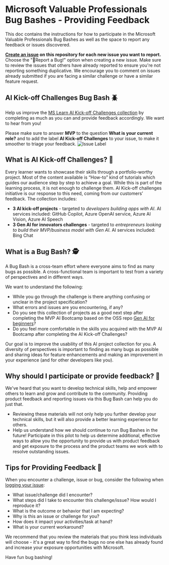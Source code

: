 # Microsoft Valuable Professionals Bug Bashes - Providing Feedback
This doc contains the instructions for how to participate in the Microsoft Valuable Professionals Bug Bashes as well as the space to report any feedback or issues discovered.

**[Create an issue](https://github.com/microsoft/studentambassadors/issues) on this repository for each new issue you want to report.** Choose the "🐞Report a Bug!" option when creating a new issue. Make sure to review the issues that others have already reported to ensure you're not reporting something duplicative. We encourage you to comment on issues already submitted if you are facing a similar challenge or have a similar feature request.

## AI Kick-off Challenges Bug Bash 🪲
Help us improve the [MS Learn AI Kick-off Challenges collection](https://aka.ms/ai-kick-off-projects-collection) by completing as much as you can and provide feedback accordingly. We want to hear from you!

Please make sure to answer **MVP** to the question **What is your current role?** and to add the label **AI Kick-off Challenges** to your issue, to make it smoother to triage your feedback.
![Issue Label](https://github.com/microsoft/studentambassadors/assets/82521518/3c0aa30e-3ad9-40b0-a1a9-edda5a623bce)

## What is AI Kick-off Challenges? 🤖
Every learner wants to showcase their skills through a portfolio-worthy project. Most of the content available is “How-to” kind of tutorials which guides our audience step by step to achieve a goal. While this is part of the learning process, it is not enough to challenge them. AI Kick-off challenges initiative is our response to this need, coming from our customers’ feedback.
The collection includes:
- **3 AI kick-off projects** - targeted to *developers building apps with AI*. AI services included: GitHub Copilot, Azure OpenAI service, Azure AI Vision, Azure AI Speech
- **3 Gen AI for innovators challenges** - targeted to *entrepreneurs looking to build their MVP/business model with Gen AI*. AI services included: Bing Chat

## What is a Bug Bash? 🕵️
A Bug Bash is a cross-team effort where everyone aims to find as many bugs as possible. A cross-functional team is important to test from a variety of perspectives and in different ways. 

We want to understand the following:
- While you go through the challenge is there anything confusing or unclear in the project specification?
- What errors and issues are you encountering, if any?
- Do you see this collection of projects as a good next step after completing the MVP AI Bootcamp based on the OSS repo [Gen AI for beginners](https://aka.ms/genai-beginners)?
- Do you feel more comfortable in the skills you acquired with the MVP AI Bootcamp after completing the AI Kick-off Challenges?

Our goal is to improve the usability of this AI project collection for you. A diversity of perspectives is important to finding as many bugs as possible and sharing ideas for feature enhancements and making an improvement in your experience (and for other developers like you).

## Why should I participate or provide feedback? 🤔
We've heard that you want to develop technical skills, help and empower others to learn and grow and contribute to the community. Providing product feedback and reporting issues via this Bug Bash can help you do just that.

- Reviewing these materials will not only help you further develop your technical skills, but it will also provide a better learning experience for others.
- Help us understand how we should continue to run Bug Bashes in the future! Participate in this pilot to help us determine additional, effective ways to allow you the opportunity to provide us with product feedback and get exposure to the process and the product teams we work with to resolve outstanding issues.

## Tips for Providing Feedback 🐞
When you encounter a challenge, issue or bug, consider the following when [logging your issue]((https://github.com/microsoft/studentambassadors/issues)):
- What issue/challenge did I encounter?
- What steps did I take to encounter this challenge/issue? How would I reproduce it?
- What is the outcome or behavior that I am expecting?
- Why is this an issue or challenge for you?
- How does it impact your activities/task at hand?
- What is your current workaround?

We recommend that you review the materials that you think less individuals will choose - it's a great way to find the bugs no one else has already found and increase your exposure opportunities with Microsoft.

Have fun bug bashing!
